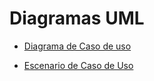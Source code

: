 
# Diagramas UML

* [Diagrama de Caso de uso](diagramas_de_casos_de_uso.md)

* [Escenario  de Caso de Uso](escenarios_de_casos_de_uso.md)
